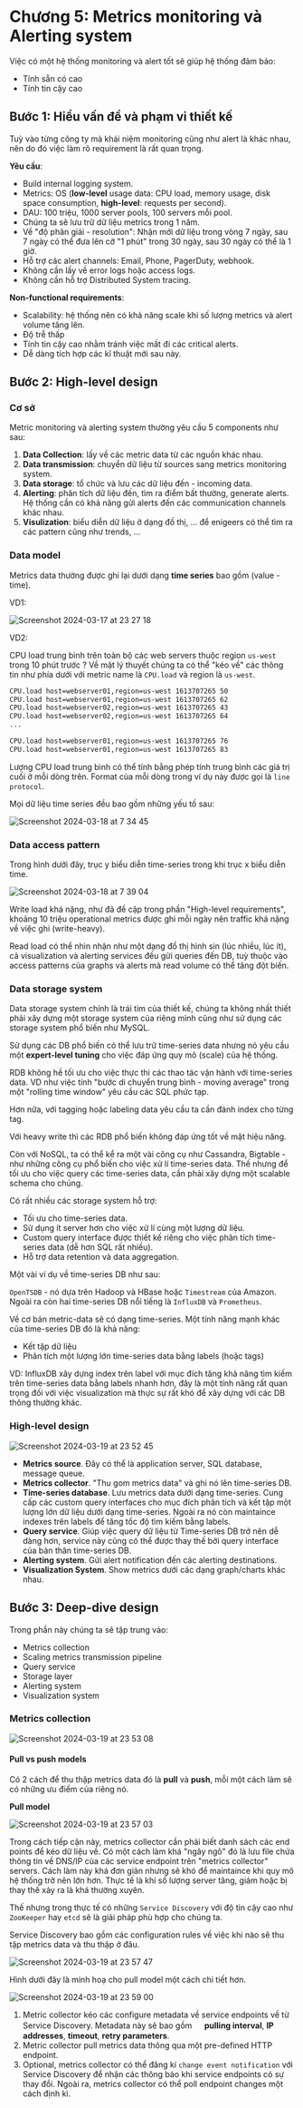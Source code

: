 # Chương 5: Metrics monitoring và Alerting system

Việc có một hệ thống monitoring và alert tốt sẽ giúp hệ thống đảm bảo:

- Tính sẵn có cao
- Tính tin cậy cao

## Bước 1: Hiểu vấn đề và phạm vi thiết kế

Tuỳ vào từng công ty mà khái niệm monitoring cũng như alert là khác nhau, nên do đó việc làm rõ requirement là rất quan trọng.

**Yêu cầu**:

- Build internal logging system.
- Metrics: OS (**low-level** usage data: CPU load, memory usage, disk space consumption, **high-level**: requests per second).
- DAU: 100 triệu, 1000 server pools, 100 servers mỗi pool.
- Chúng ta sẽ lưu trữ dữ liệu metrics trong 1 năm.
- Về "độ phân giải - resolution": Nhận mới dữ liệu trong vòng 7 ngày, sau 7 ngày có thể đưa lên cỡ "1 phút" trong 30 ngày, sau 30 ngày có thể là 1 giờ.
- Hỗ trợ các alert channels: Email, Phone, PagerDuty, webhook.
- Không cần lấy về error logs hoặc access logs.
- Không cần hỗ trợ Distributed System tracing.

**Non-functional requirements**:

- Scalability: hệ thống nên có khả năng scale khi số lượng metrics và alert volume tăng lên.
- Độ trễ thấp
- Tính tin cậy cao nhằm tránh việc mất đi các critical alerts.
- Dễ dàng tích hợp các kĩ thuật mới sau này.

## Bước 2: High-level design

### Cơ sở

Metric monitoring và alerting system thường yêu cầu 5 components như sau:

1. **Data Collection**: lấy về các metric data từ các nguồn khác nhau.
2. **Data transmission**: chuyển dữ liệu từ sources sang metrics monitoring system.
3. **Data storage**: tổ chức và lưu các dữ liệu đến - incoming data.
4. **Alerting**: phân tích dữ liệu đến, tìm ra điểm bất thường, generate alerts. Hệ thống cần có khả năng gửi alerts đến các communication channels khác nhau.
5. **Visulization**: biểu diễn dữ liệu ở dạng đồ thị, ... để enigeers có thể tìm ra các pattern cũng như trends, ...

### Data model

Metrics data thường được ghi lại dưới dạng **time series** bao gồm (value - time).

VD1:

![Screenshot 2024-03-17 at 23 27 18](https://github.com/tuananhhedspibk/tuananhhedspibk.github.io/assets/15076665/f63d5921-c7b5-450c-90a5-e98b1cdfe8df)

VD2:

CPU load trung bình trên toàn bộ các web servers thuộc region `us-west` trong 10 phút trước ? Về mặt lý thuyết chúng ta có thể "kéo về" các thông tin như phía dưới với metric name là `CPU.load` và region là `us-west`.

```txt
CPU.load host=webserver01,region=us-west 1613707265 50
CPU.load host=webserver01,region=us-west 1613707265 62
CPU.load host=webserver02,region=us-west 1613707265 43
CPU.load host=webserver02,region=us-west 1613707265 64
...

CPU.load host=webserver01,region=us-west 1613707265 76
CPU.load host=webserver01,region=us-west 1613707265 83
```

Lượng CPU load trung bình có thể tính bằng phép tính trung bình các giá trị cuối ở mỗi dòng trên. Format của mỗi dòng trong ví dụ này được gọi là `line protocol`.

Mọi dữ liệu time series đều bao gồm những yếu tố sau:

![Screenshot 2024-03-18 at 7 34 45](https://github.com/tuananhhedspibk/tuananhhedspibk.github.io/assets/15076665/a4536ab5-8b58-4fc9-b963-8e935e452dac)

### Data access pattern

Trong hình dưới đây, trục y biểu diễn time-series trong khi trục x biểu diễn time.

![Screenshot 2024-03-18 at 7 39 04](https://github.com/tuananhhedspibk/tuananhhedspibk.github.io/assets/15076665/859db3d1-2fd9-4ce3-9e90-0dbac5c4d7f3)

Write load khá nặng, như đã đề cập trong phần "High-level requirements", khoảng 10 triệu operational metrics được ghi mỗi ngày nên traffic khá nặng về việc ghi (write-heavy).

Read load có thể nhìn nhận như một dạng đồ thị hình sin (lúc nhiều, lúc ít), cả visualization và alerting services đều gửi queries đến DB, tuỳ thuộc vào access patterns của graphs và alerts mà read volume có thể tăng đột biến.

### Data storage system

Data storage system chính là trái tim của thiết kế, chúng ta không nhất thiết phải xây dựng một storage system của riêng mình cũng như sử dụng các storage system phổ biến như MySQL.

Sử dụng các DB phổ biến có thể lưu trữ time-series data nhưng nó yêu cầu một **expert-level tuning** cho việc đáp ứng quy mô (scale) của hệ thống.

RDB không hề tối ưu cho việc thực thi các thao tác vận hành với time-series data. VD như việc tính "bước di chuyển trung bình - moving average" trong một "rolling time window" yêu cầu các SQL phức tạp.

Hơn nữa, với tagging hoặc labeling data yêu cầu ta cần đánh index cho từng tag.

Với heavy write thì các RDB phổ biến không đáp ứng tốt về mặt hiệu năng.

Còn với NoSQL, ta có thể kể ra một vài công cụ như Cassandra, Bigtable - như những công cụ phổ biến cho việc xử lí time-series data. Thế nhưng để tối ưu cho việc query các time-series data, cần phải xây dựng một scalable schema cho chúng.

Có rất nhiều các storage system hỗ trợ:

- Tối ưu cho time-series data.
- Sử dụng ít server hơn cho việc xử lí cùng một lượng dữ liệu.
- Custom query interface được thiết kế riêng cho việc phân tích time-series data (dễ hơn SQL rất nhiều).
- Hỗ trợ data retention và data aggregation.

Một vài ví dụ về time-series DB như sau:

`OpenTSDB` - nó dựa trên Hadoop và HBase hoặc `Timestream` của Amazon. Ngoài ra còn hai time-series DB nổi tiếng là `InfluxDB` và `Prometheus`.

Về cơ bản metric-data sẽ có dạng time-series. Một tính năng mạnh khác của time-series DB đó là khả năng:

- Kết tập dữ liệu
- Phân tích một lượng lớn time-series data bằng labels (hoặc tags)

VD: InfluxDB xây dựng index trên label với mục đích tăng khả năng tìm kiếm trên time-series data bằng labels nhanh hơn, đây là một tính năng rất quan trọng đối với việc visualization mà thực sự rất khó để xây dựng với các DB thông thường khác.

### High-level design

![Screenshot 2024-03-19 at 23 52 45](https://github.com/tuananhhedspibk/tuananhhedspibk.github.io/assets/15076665/9ad49c2e-18ce-41bf-9416-dd467d773e2f)

- **Metrics source**. Đây có thể là application server, SQL database, message queue.
- **Metrics collector**. "Thu gom metrics data" và ghi nó lên time-series DB.
- **Time-series database**. Lưu metrics data dưới dạng time-series. Cung cấp các custom query interfaces cho mục đích phân tích và kết tập một lượng lớn dữ liệu dưới dạng time-series. Ngoài ra nó còn maintaince indexes trên labels để tăng tốc độ tìm kiếm bằng labels.
- **Query service**. Giúp việc query dữ liệu từ Time-series DB trở nên dễ dàng hơn, service này cũng có thể được thay thế bởi query interface của bản thân time-series DB.
- **Alerting system**. Gửi alert notification đến các alerting destinations.
- **Visualization System**. Show metrics dưới các dạng graph/charts khác nhau.

## Bước 3: Deep-dive design

Trong phần này chúng ta sẽ tập trung vào:

- Metrics collection
- Scaling metrics transmission pipeline
- Query service
- Storage layer
- Alerting system
- Visualization system

### Metrics collection

![Screenshot 2024-03-19 at 23 53 08](https://github.com/tuananhhedspibk/tuananhhedspibk.github.io/assets/15076665/37d4602d-1091-41c3-856b-f4d4eddd004c)

#### Pull vs push models

Có 2 cách để thu thập metrics data đó là **pull** và **push**, mỗi một cách làm sẽ có những ưu điểm của riêng nó.

**Pull model**

![Screenshot 2024-03-19 at 23 57 03](https://github.com/tuananhhedspibk/tuananhhedspibk.github.io/assets/15076665/692437fa-2397-4da8-8fa6-097ef3ce428b)

Trong cách tiếp cận này, metrics collector cần phải biết danh sách các end points để kéo dữ liệu về. Có một cách làm khá "ngây ngô" đó là lưu file chứa thông tin về DNS/IP của các service endpoint trên "metrics collector" servers. Cách làm này khá đơn giản nhưng sẽ khó để maintaince khi quy mô hệ thống trở nên lớn hơn. Thực tế là khi số lượng server tăng, giảm hoặc bị thay thế xảy ra là khá thường xuyên.

Thế nhưng trong thực tế có những `Service Discovery` với độ tin cậy cao như `ZooKeeper` hay `etcd` sẽ là giải pháp phù hợp cho chúng ta.

Service Discovery bao gồm các configuration rules về việc khi nào sẽ thu tập metrics data và thu thập ở đâu.

![Screenshot 2024-03-19 at 23 57 47](https://github.com/tuananhhedspibk/tuananhhedspibk.github.io/assets/15076665/da490c21-cb2f-4369-8345-b82535fa0e0b)

Hình dưới đây là minh hoạ cho pull model một cách chi tiết hơn.

![Screenshot 2024-03-19 at 23 59 00](https://github.com/tuananhhedspibk/tuananhhedspibk.github.io/assets/15076665/8ae976f4-9250-4b28-a076-9aaf3cd7078f)

1. Metric collector kéo các configure metadata về service endpoints về từ Service Discovery. Metadata này sẽ bao gồm 　 **pulling interval**, **IP addresses**, **timeout**, **retry parameters**.
2. Metric collector pull metrics data thông qua một pre-defined HTTP endpoint.
3. Optional, metrics collector có thể đăng kí `change event notification` với Service Discovery để nhận các thông báo khi service endpoints có sự thay đổi. Ngoài ra, metrics collector có thể poll endpoint changes một cách định kì.
